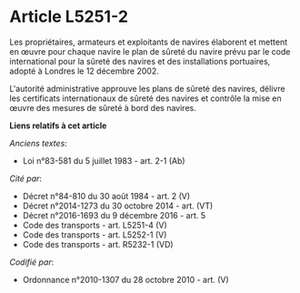 # Article L5251-2

Les propriétaires, armateurs et exploitants de navires élaborent et mettent en œuvre pour chaque navire le plan de sûreté du
navire prévu par le code international pour la sûreté des navires et des installations portuaires, adopté à Londres le 12
décembre 2002.

L'autorité administrative approuve les plans de sûreté des navires, délivre les certificats internationaux de sûreté des
navires et contrôle la mise en œuvre des mesures de sûreté à bord des navires.

**Liens relatifs à cet article**

_Anciens textes_:

  - Loi n°83-581 du 5 juillet 1983 - art. 2-1 (Ab)

_Cité par_:

  - Décret n°84-810 du 30 août 1984 - art. 2 (V)
  - Décret n°2014-1273 du 30 octobre 2014 - art. (VT)
  - Décret n°2016-1693 du 9 décembre 2016 - art. 5
  - Code des transports - art. L5251-4 (V)
  - Code des transports - art. L5252-1 (V)
  - Code des transports - art. R5232-1 (VD)

_Codifié par_:

  - Ordonnance n°2010-1307 du 28 octobre 2010 - art. (V)
